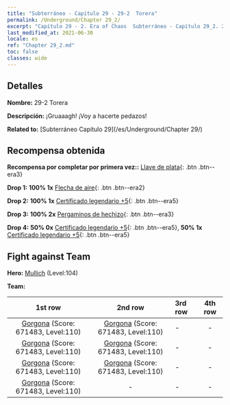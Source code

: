 ```yaml
---
title: "Subterráneo - Capítulo 29 - 29-2  Torera"
permalink: /Underground/Chapter 29_2/
excerpt: "Capítulo 29 - 2. Era of Chaos  Subterráneo - Capítulo 29_2. 29-2  Torera"
last_modified_at: 2021-06-30
locale: es
ref: "Chapter 29_2.md"
toc: false
classes: wide
---
```


## Detalles

 **Nombre:** 29-2  Torera

 **Descripción:**       ¡Gruaaagh! ¡Voy a hacerte pedazos!

 **Related to:** [Subterráneo Capítulo 29](/es/Underground/Chapter 29/)

## Recompensa obtenida

 **Recompensa por completar por primera vez::** [Llave de plata](/ItemsES/con_693/){: .btn .btn--era3}

 **Drop 1:** **100% 1x** [Flecha de aire](/ItemsES/her_449/){: .btn .btn--era2}

 **Drop 2:** **100% 1x** [Certificado legendario +5](/ItemsES/mat_102/){: .btn .btn--era5}

 **Drop 3:** **100% 2x** [Pergaminos de hechizo](/ItemsES/con_694/){: .btn .btn--era3}

 **Drop 4:** **50% 0x** [Certificado legendario +5](/ItemsES/mat_102/){: .btn .btn--era5}, **50% 1x** [Certificado legendario +5](/ItemsES/mat_102/){: .btn .btn--era5}


## Fight against Team
 **Hero:** [Mullich](/es/heroes/Mullich/) (Level:104)

 **Team:**


  | 1st row | 2nd row | 3rd row | 4th row |
  |:----:|:----:|:----|:----:|
  | [Gorgona](/es/units/Gorgon/) (Score: 671483, Level:110)  | [Gorgona](/es/units/Gorgon/) (Score: 671483, Level:110)  | - | - |
  | [Gorgona](/es/units/Gorgon/) (Score: 671483, Level:110)  | [Gorgona](/es/units/Gorgon/) (Score: 671483, Level:110)  | - | - |
  | [Gorgona](/es/units/Gorgon/) (Score: 671483, Level:110)  | [Gorgona](/es/units/Gorgon/) (Score: 671483, Level:110)  | - | - |
  | [Gorgona](/es/units/Gorgon/) (Score: 671483, Level:110)  | - | - | - |


